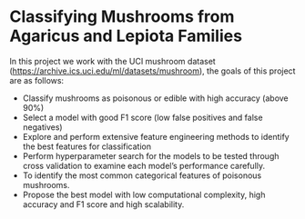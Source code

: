 # Classifying Mushrooms from Agaricus and Lepiota Families

In this project we work with the UCI mushroom dataset (https://archive.ics.uci.edu/ml/datasets/mushroom), the goals of this project 
are as follows:

- Classify mushrooms as poisonous or edible with high accuracy (above 90%)
- Select a model with good F1 score (low false positives and false negatives)
- Explore and perform extensive feature engineering methods to identify the best features for classification
- Perform hyperparameter search for the models to be tested through cross validation to examine each model’s performance carefully.
- To identify the most common categorical features of poisonous mushrooms.
- Propose the best model with low computational complexity, high accuracy and F1 score and high scalability.

